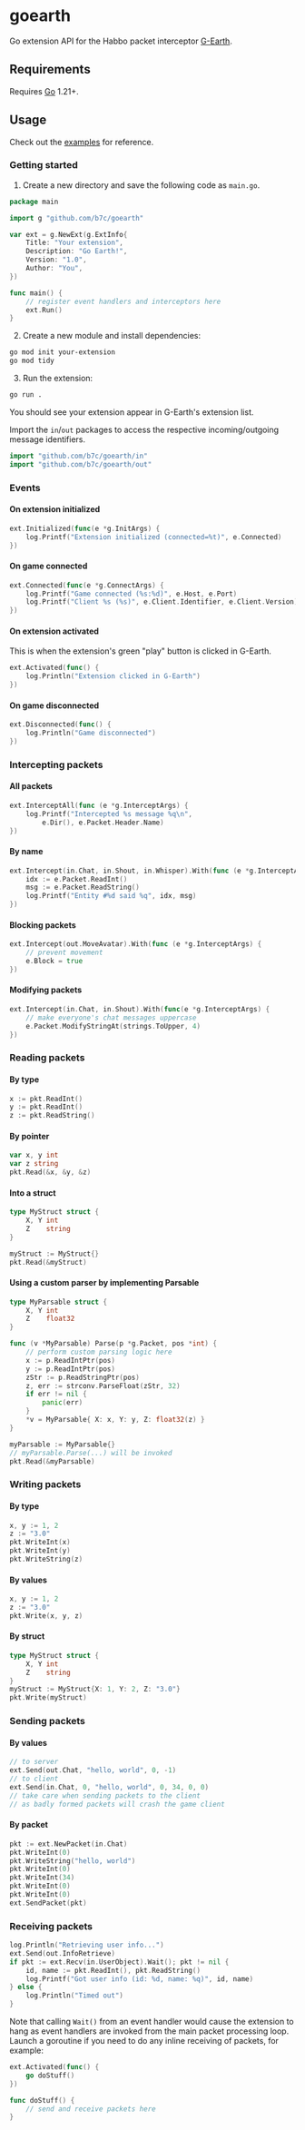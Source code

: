 # goearth
Go extension API for the Habbo packet interceptor [G-Earth](https://github.com/sirjonasxx/G-Earth).

## Requirements

Requires [Go](https://go.dev/dl/) 1.21+.

## Usage

Check out the [examples](.examples/) for reference.

### Getting started

1. Create a new directory and save the following code as `main.go`.

```go
package main

import g "github.com/b7c/goearth"

var ext = g.NewExt(g.ExtInfo{
    Title: "Your extension",
    Description: "Go Earth!",
    Version: "1.0",
    Author: "You",
})

func main() {
    // register event handlers and interceptors here
    ext.Run()
}
```

2. Create a new module and install dependencies:
```sh
go mod init your-extension
go mod tidy
```

3. Run the extension:

```sh
go run .
```

You should see your extension appear in G-Earth's extension list.

Import the `in`/`out` packages to access the respective incoming/outgoing message identifiers.
```go
import "github.com/b7c/goearth/in"
import "github.com/b7c/goearth/out"
```

### Events

#### On extension initialized

```go
ext.Initialized(func(e *g.InitArgs) {
    log.Printf("Extension initialized (connected=%t)", e.Connected)
})
```

#### On game connected

```go
ext.Connected(func(e *g.ConnectArgs) {
    log.Printf("Game connected (%s:%d)", e.Host, e.Port)
    log.Printf("Client %s (%s)", e.Client.Identifier, e.Client.Version)
})
```

#### On extension activated

This is when the extension's green "play" button is clicked in G-Earth.
```go
ext.Activated(func() {
    log.Println("Extension clicked in G-Earth")
})
```

#### On game disconnected

```go
ext.Disconnected(func() {
    log.Println("Game disconnected")    
})
```

### Intercepting packets

#### All packets

```go
ext.InterceptAll(func (e *g.InterceptArgs) {
    log.Printf("Intercepted %s message %q\n",
        e.Dir(), e.Packet.Header.Name)
})
```

#### By name

```go
ext.Intercept(in.Chat, in.Shout, in.Whisper).With(func (e *g.InterceptArgs) {
    idx := e.Packet.ReadInt()
    msg := e.Packet.ReadString()
    log.Printf("Entity #%d said %q", idx, msg)
})
```

#### Blocking packets

```go
ext.Intercept(out.MoveAvatar).With(func (e *g.InterceptArgs) {
    // prevent movement
    e.Block = true
})
```

#### Modifying packets

```go
ext.Intercept(in.Chat, in.Shout).With(func(e *g.InterceptArgs) {
    // make everyone's chat messages uppercase
    e.Packet.ModifyStringAt(strings.ToUpper, 4)
})
```

### Reading packets

#### By type

```go
x := pkt.ReadInt()
y := pkt.ReadInt()
z := pkt.ReadString()
```

#### By pointer

```go
var x, y int
var z string
pkt.Read(&x, &y, &z)
```

#### Into a struct

```go
type MyStruct struct {
    X, Y int
    Z    string
}
```

```go
myStruct := MyStruct{}
pkt.Read(&myStruct)
```

#### Using a custom parser by implementing Parsable

```go
type MyParsable struct {
    X, Y int
    Z    float32 
}

func (v *MyParsable) Parse(p *g.Packet, pos *int) {
    // perform custom parsing logic here
    x := p.ReadIntPtr(pos)
    y := p.ReadIntPtr(pos)
    zStr := p.ReadStringPtr(pos)
    z, err := strconv.ParseFloat(zStr, 32)
    if err != nil {
        panic(err)
    }
    *v = MyParsable{ X: x, Y: y, Z: float32(z) }
}
```

```go
myParsable := MyParsable{}
// myParsable.Parse(...) will be invoked
pkt.Read(&myParsable)
```

### Writing packets

#### By type

```go
x, y := 1, 2
z := "3.0"
pkt.WriteInt(x)
pkt.WriteInt(y)
pkt.WriteString(z)
```

#### By values

```go
x, y := 1, 2
z := "3.0"
pkt.Write(x, y, z)
```

#### By struct

```go
type MyStruct struct {
    X, Y int
    Z    string
}
myStruct := MyStruct{X: 1, Y: 2, Z: "3.0"}
pkt.Write(myStruct)
```

### Sending packets

#### By values

```go
// to server
ext.Send(out.Chat, "hello, world", 0, -1)
// to client
ext.Send(in.Chat, 0, "hello, world", 0, 34, 0, 0)
// take care when sending packets to the client
// as badly formed packets will crash the game client
```

#### By packet

```go
pkt := ext.NewPacket(in.Chat)
pkt.WriteInt(0)
pkt.WriteString("hello, world")
pkt.WriteInt(0)
pkt.WriteInt(34)
pkt.WriteInt(0)
pkt.WriteInt(0)
ext.SendPacket(pkt)
```

### Receiving packets

```go
log.Println("Retrieving user info...")
ext.Send(out.InfoRetrieve)
if pkt := ext.Recv(in.UserObject).Wait(); pkt != nil {
    id, name := pkt.ReadInt(), pkt.ReadString()
    log.Printf("Got user info (id: %d, name: %q)", id, name)
} else {
    log.Println("Timed out")
}
```

Note that calling `Wait()` from an event handler would cause the extension to hang as event handlers are invoked from the main packet processing loop.\
Launch a goroutine if you need to do any inline receiving of packets, for example:

```go
ext.Activated(func() {
    go doStuff()
})
```

```go
func doStuff() {
    // send and receive packets here 
}
```
